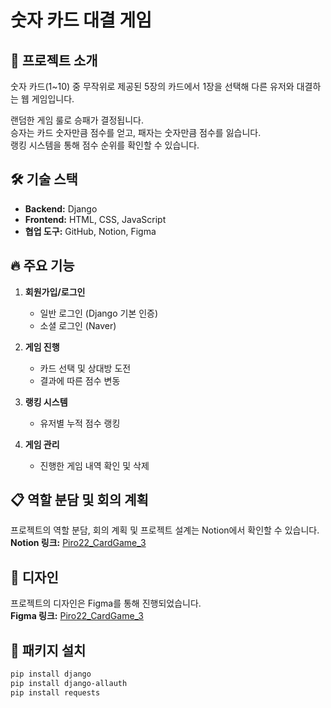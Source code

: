 # 숫자 카드 대결 게임

## 📌 프로젝트 소개
숫자 카드(1~10) 중 무작위로 제공된 5장의 카드에서 1장을 선택해 다른 유저와 대결하는 웹 게임입니다.

랜덤한 게임 룰로 승패가 결정됩니다.   
승자는 카드 숫자만큼 점수를 얻고, 패자는 숫자만큼 점수를 잃습니다.   
랭킹 시스템을 통해 점수 순위를 확인할 수 있습니다.  

## 🛠️ 기술 스택
- **Backend:** Django  
- **Frontend:** HTML, CSS, JavaScript  
- **협업 도구:** GitHub, Notion, Figma  

## 🔥 주요 기능
1. **회원가입/로그인**
   - 일반 로그인 (Django 기본 인증)
   - 소셜 로그인 (Naver)

2. **게임 진행**
   - 카드 선택 및 상대방 도전
   - 결과에 따른 점수 변동

3. **랭킹 시스템**
   - 유저별 누적 점수 랭킹

4. **게임 관리**
   - 진행한 게임 내역 확인 및 삭제

## 📋 역할 분담 및 회의 계획
프로젝트의 역할 분담, 회의 계획 및 프로젝트 설계는 Notion에서 확인할 수 있습니다.  
**Notion 링크:** [Piro22_CardGame_3](https://www.notion.so/Piro22_CardGame_3-17dba5296cf980d190f3feea58520e2b?pvs=4)

## 🎨 디자인
프로젝트의 디자인은 Figma를 통해 진행되었습니다.  
**Figma 링크:** [Piro22_CardGame_3](https://www.figma.com/design/L6GtIDSITqP5cYUvThW5wk/Piro22_CardGame_3?node-id=0-1&t=sjXjOawUbrcCdvyx-1)

## 🚀 패키지 설치
```bash
pip install django
pip install django-allauth
pip install requests
